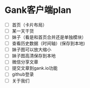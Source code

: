 # Gank客户端plan

* [ ] 首页（卡片布局）
* [ ] 某一天干货
* [ ] 妹子（看是和首页合并还是单独模块）
* [ ] 查看历史数据（时间轴）(保存到本地)
* [ ] 妹子图可以放大缩小
* [ ] 妹子图高清保存到本地
* [ ] 微信分享文章
* [ ] 提交文章到gank.io功能
* [ ] github登录
* [ ] 关于我们